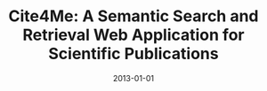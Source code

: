 ---
title: "Cite4Me: A Semantic Search and Retrieval Web Application for Scientific Publications"
collection: publications
permalink: /publication/2013-DBLP_conf_semweb_NunesFDC13
date: 2013-01-01
venue: 'Proceedings of the ISWC 2013 Posters  &  Demonstrations Track, Sydney, Australia, October 23, 2013'
---